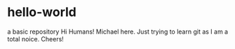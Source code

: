 # hello-world
a basic repository
Hi Humans!
Michael here. Just trying to learn git as I am a total noice.
Cheers!
